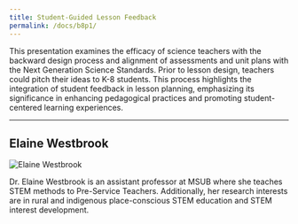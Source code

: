 ```yaml
---
title: Student-Guided Lesson Feedback
permalink: /docs/b8p1/
---
```


This presentation examines the efficacy of science teachers with the backward design process and alignment of assessments and unit plans with the Next Generation Science Standards. Prior to lesson design, teachers could pitch their ideas to K-8 students. This process highlights the integration of student feedback in lesson planning, emphasizing its significance in enhancing pedagogical practices and promoting student-centered learning experiences.

***

## Elaine Westbrook

![Elaine Westbrook](../wed/breakout8/images/westbrook.jpeg)

Dr. Elaine Westbrook is an assistant professor at MSUB where she teaches STEM methods to Pre-Service Teachers. Additionally, her research interests are in rural and indigenous place-conscious STEM education and STEM interest development.